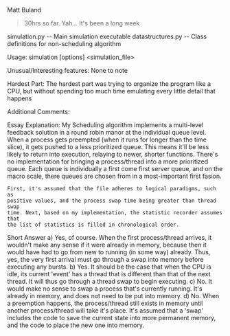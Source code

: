 Matt Buland

>30hrs so far.
    Yah... It's been a long week

simulation.py       -- Main simulation executable
datastructures.py   -- Class definitions for non-scheduling algorithm

Usage:
    simulation [options] <simulation_file>

Unusual/Interesting features:
    None to note

Hardest Part:
    The hardest part was trying to organize the program like a CPU, but without spending too much time emulating every little detail that happens

Additional Comments:

Essay Explanation:
    My Scheduling algorithm implements a multi-level feedback solution in a
    round robin manor at the individual queue level. When a process gets
    preempted (when it runs for longer than the time slice), it gets pushed to
    a less prioritized queue. This means it'll be less likely to return into
    execution, relaying to newer, shorter functions. There's no implementation
    for bringing a process/thread into a more prioritized queue. Each queue
    is individually a first come first server queue, and on the macro scale,
    there queues are chosen from in a most-important first fasion.

    First, it's assumed that the file adheres to logical paradigms, such as
    positive values, and the process swap time being greater than thread swap
    time. Next, based on my implementation, the statistic recorder assumes that
    the list of statistics is filled in chronological order.

Short Answer
    a)
        Yes, of course. When the first process/thread arrives, it wouldn't make
        any sense if it were already in memory, because then it would have had
        to go from new to running (in some way) already. Thus, yes, the very
        first arrival must go through a swap into memory before executing any
        bursts.
    b)
        Yes. It should be the case that when the CPU is idle, its current 'event'
        has a thread that is different than that of the next thread. It will
        thus go through a thread swap to begin executing.
    c)
        No. It would make no sense to swap a process that's currently running.
        It's already in memory, and does not need to be put into memory.
    d)
        No. When a preemption happens, the process/thread still exists in memory
        until another process/thread will take it's place. It's assumed that
        a 'swap' includes the code to save the current state into more permanent
        memory, and the code to place the new one into memory.
